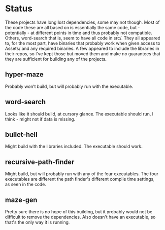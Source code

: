# Status
These projects have long lost dependencies, some may not though. Most of the code these are all based on is essentially the same code, but - potentially - at different points in time and thus probably not compatible. Others, word-search that is, seem to have all code in src/. They all appeared to, for the most part, have binaries that probably work when given access to Assets/ and any required binaries. A few appeared to include the libraries in their repos, so I've kept those but moved them and make no guarantees that they are sufficient for building any of the projects.

## hyper-maze
Probably won't build, but will probably run with the executable.

## word-search
Looks like it should build, at cursory glance. The executable should run, I think - might not if data is missing.

## bullet-hell
Might build with the libraries included. The executable should work.

## recursive-path-finder
Might build, but will probably run with any of the four executables. The four executables are different the path finder's different compile time settings, as seen in the code.

## maze-gen
Pretty sure there is no hope of this building, but it probably would not be difficult to remove the dependencies. Also doesn't have an executable, so that's the only way it is running.
